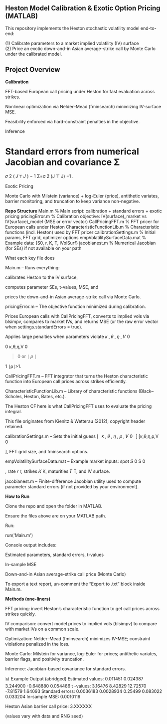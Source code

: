 ## Heston Model Calibration & Exotic Option Pricing (MATLAB)

This repository implements the Heston stochastic volatility model end-to-end:  

(1) Calibrate parameters to a market implied volatility (IV) surface    
(2) Price an exotic down-and-in Asian average-strike call by Monte Carlo under the calibrated model.

## Project Overview

**Calibration**

FFT-based European call pricing under Heston for fast evaluation across strikes.

Nonlinear optimization via Nelder–Mead (fminsearch) minimizing IV-surface MSE.

Feasibility enforced via hard-constraint penalties in the objective.

Inference

Standard errors from numerical Jacobian and covariance 
Σ
=
𝜎
2
(
𝐽
⊤
𝐽
)
−
1
Σ=σ
2
(J
⊤
J)
−1
.

Exotic Pricing

Monte Carlo with Milstein (variance) + log-Euler (price), antithetic variates, barrier monitoring, and truncation to keep variance non-negative.

**Repo Structure**
Main.m                          % Main script: calibration + standard errors + exotic pricing
pricingError.m                  % Calibration objective: IV(surface)_market vs IV(surface)_model (MSE or error vector)
CallPricingFFT.m                % FFT pricer for European calls under Heston
CharacteristicFunctionLib.m     % Characteristic functions (incl. Heston) used by FFT pricer
calibrationSettings.m           % Initial params, FFT grid, optimizer options
empVolatilitySurfaceData.mat    % Example data: {S0, r, K, T, IVolSurf}
jacobianest.m                   % Numerical Jacobian (for SEs) if not available on your path

What each key file does

Main.m – Runs everything:

calibrates Heston to the IV surface,

computes parameter SEs, t-values, MSE, and

prices the down-and-in Asian average-strike call via Monte Carlo.

pricingError.m – The objective function minimized during calibration.

Prices European calls with CallPricingFFT, converts to implied vols via blsimpv, compares to market IVs, and returns MSE (or the raw error vector when settings.standardErrors = true).

Applies large penalties when parameters violate 
𝜅
,
𝜃
,
𝜂
,
𝑉
0
>
0
κ,θ,η,V
0
	​

>0 or 
∣
𝜌
∣
>
1
∣ρ∣>1.

CallPricingFFT.m – FFT integrator that turns the Heston characteristic function into European call prices across strikes efficiently.

CharacteristicFunctionLib.m – Library of characteristic functions (Black–Scholes, Heston, Bates, etc.).

The Heston CF here is what CallPricingFFT uses to evaluate the pricing integral.

This file originates from Kienitz & Wetterau (2012); copyright header retained.

calibrationSettings.m – Sets the initial guess 
[
 
𝜅
,
𝜃
,
𝜂
,
𝜌
,
𝑉
0
 
]
[κ,θ,η,ρ,V
0
	​

], FFT grid size, and fminsearch options.

empVolatilitySurfaceData.mat – Example market inputs: spot 
𝑆
0
S
0
	​

, rate 
𝑟
r, strikes 
𝐾
K, maturities 
𝑇
T, and IV surface.

jacobianest.m – Finite-difference Jacobian utility used to compute parameter standard errors (if not provided by your environment).

**How to Run**

Clone the repo and open the folder in MATLAB.

Ensure the files above are on your MATLAB path.

Run:

run('Main.m')


Console output includes:

Estimated parameters, standard errors, t-values

In-sample MSE

Down-and-in Asian average-strike call price (Monte Carlo)

To export a text report, un-comment the “Export to .txt” block inside Main.m.

**Methods (one-liners)**

FFT pricing: invert Heston’s characteristic function to get call prices across strikes quickly.

IV comparison: convert model prices to implied vols (blsimpv) to compare with market IVs on a common scale.

Optimization: Nelder–Mead (fminsearch) minimizes IV-MSE; constraint violations penalized in the loss.

Monte Carlo: Milstein for variance, log-Euler for prices; antithetic variates, barrier flags, and positivity truncation.

Inference: Jacobian-based covariance for standard errors.

📊 Example Output (abridged)
Estimated values: 0.011451  0.024387  3.244900  -0.648880  0.054486
t -values:       3.16476    8.42829   12.72570  -7.81579    1.64093
Standard errors: 0.0036183  0.0028934  0.25499    0.083022   0.033204
In-sample MSE:   0.0010119

Heston Asian barrier call price: 3.XXXXXX


(values vary with data and RNG seed)
